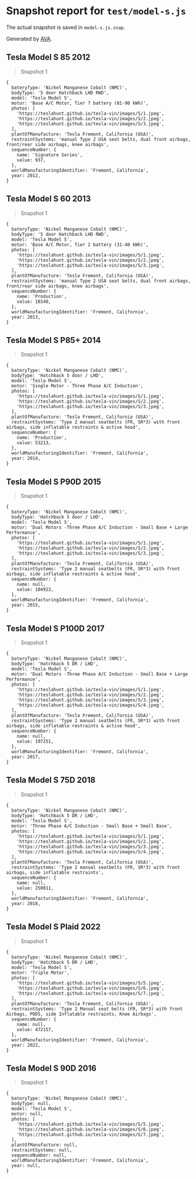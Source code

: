 # Snapshot report for `test/model-s.js`

The actual snapshot is saved in `model-s.js.snap`.

Generated by [AVA](https://avajs.dev).

## Tesla Model S 85 2012

> Snapshot 1

    {
      bateryType: 'Nickel Manganese Cobalt (NMC)',
      bodyType: '5 door Hatchback LHD RWD',
      model: 'Tesla Model S',
      motor: 'Base A/C Motor, Tier 7 battery (81-90 kWh)',
      photos: [
        'https://teslahunt.github.io/tesla-vin/images/S/1.jpeg',
        'https://teslahunt.github.io/tesla-vin/images/S/2.jpeg',
        'https://teslahunt.github.io/tesla-vin/images/S/3.jpeg',
      ],
      plantOfManufacture: 'Tesla Fremont, California (USA)',
      restraintSystems: 'manual Type 2 USA seat belts, dual front airbags, front/rear side airbags, knee airbags',
      sequenceNumber: {
        name: 'Signature Series',
        value: 937,
      },
      worldManufacturingIdentifier: 'Fremont, California',
      year: 2012,
    }

## Tesla Model S 60 2013

> Snapshot 1

    {
      bateryType: 'Nickel Manganese Cobalt (NMC)',
      bodyType: '5 door Hatchback LHD RWD',
      model: 'Tesla Model S',
      motor: 'Base A/C Motor, Tier 2 battery (31-40 kWh)',
      photos: [
        'https://teslahunt.github.io/tesla-vin/images/S/1.jpeg',
        'https://teslahunt.github.io/tesla-vin/images/S/2.jpeg',
        'https://teslahunt.github.io/tesla-vin/images/S/3.jpeg',
      ],
      plantOfManufacture: 'Tesla Fremont, California (USA)',
      restraintSystems: 'manual Type 2 USA seat belts, dual front airbags, front/rear side airbags, knee airbags',
      sequenceNumber: {
        name: 'Production',
        value: 10148,
      },
      worldManufacturingIdentifier: 'Fremont, California',
      year: 2013,
    }

## Tesla Model S P85+ 2014

> Snapshot 1

    {
      bateryType: 'Nickel Manganese Cobalt (NMC)',
      bodyType: 'Hatchback 5 door / LHD',
      model: 'Tesla Model S',
      motor: 'Single Motor - Three Phase A/C Induction',
      photos: [
        'https://teslahunt.github.io/tesla-vin/images/S/1.jpeg',
        'https://teslahunt.github.io/tesla-vin/images/S/2.jpeg',
        'https://teslahunt.github.io/tesla-vin/images/S/3.jpeg',
      ],
      plantOfManufacture: 'Tesla Fremont, California (USA)',
      restraintSystems: 'Type 2 manual seatbelts (FR, SR*3) with front airbags, side inflatable restraints & active hood',
      sequenceNumber: {
        name: 'Production',
        value: 53213,
      },
      worldManufacturingIdentifier: 'Fremont, California',
      year: 2014,
    }

## Tesla Model S P90D 2015

> Snapshot 1

    {
      bateryType: 'Nickel Manganese Cobalt (NMC)',
      bodyType: 'Hatchback 5 door / LHD',
      model: 'Tesla Model S',
      motor: 'Dual Motors -Three Phase A/C Induction - Small Base + Large Performance',
      photos: [
        'https://teslahunt.github.io/tesla-vin/images/S/1.jpeg',
        'https://teslahunt.github.io/tesla-vin/images/S/2.jpeg',
        'https://teslahunt.github.io/tesla-vin/images/S/3.jpeg',
      ],
      plantOfManufacture: 'Tesla Fremont, California (USA)',
      restraintSystems: 'Type 2 manual seatbelts (FR, SR*3) with front airbags, side inflatable restraints & active hood',
      sequenceNumber: {
        name: null,
        value: 104923,
      },
      worldManufacturingIdentifier: 'Fremont, California',
      year: 2015,
    }

## Tesla Model S P100D 2017

> Snapshot 1

    {
      bateryType: 'Nickel Manganese Cobalt (NMC)',
      bodyType: 'Hatchback 5 DR / LHD',
      model: 'Tesla Model S',
      motor: 'Dual Motors -Three Phase A/C Induction - Small Base + Large Performance',
      photos: [
        'https://teslahunt.github.io/tesla-vin/images/S/1.jpeg',
        'https://teslahunt.github.io/tesla-vin/images/S/2.jpeg',
        'https://teslahunt.github.io/tesla-vin/images/S/3.jpeg',
        'https://teslahunt.github.io/tesla-vin/images/S/4.jpeg',
      ],
      plantOfManufacture: 'Tesla Fremont, California (USA)',
      restraintSystems: 'Type 2 manual seatbelts (FR, SR*3) with front airbags, side inflatable restraints & active hood',
      sequenceNumber: {
        name: null,
        value: 197251,
      },
      worldManufacturingIdentifier: 'Fremont, California',
      year: 2017,
    }

## Tesla Model S 75D 2018

> Snapshot 1

    {
      bateryType: 'Nickel Manganese Cobalt (NMC)',
      bodyType: 'Hatchback 5 DR / LHD',
      model: 'Tesla Model S',
      motor: 'Three Phase A/C Induction - Small Base + Small Base',
      photos: [
        'https://teslahunt.github.io/tesla-vin/images/S/1.jpeg',
        'https://teslahunt.github.io/tesla-vin/images/S/2.jpeg',
        'https://teslahunt.github.io/tesla-vin/images/S/3.jpeg',
        'https://teslahunt.github.io/tesla-vin/images/S/4.jpeg',
      ],
      plantOfManufacture: 'Tesla Fremont, California (USA)',
      restraintSystems: 'Type 2 manual seatbelts (FR, SR*3) with front airbags, side inflatable restraints',
      sequenceNumber: {
        name: null,
        value: 250011,
      },
      worldManufacturingIdentifier: 'Fremont, California',
      year: 2018,
    }

## Tesla Model S Plaid 2022

> Snapshot 1

    {
      bateryType: 'Nickel Manganese Cobalt (NMC)',
      bodyType: 'Hatchback 5 DR / LHD',
      model: 'Tesla Model S',
      motor: 'Triple Motor',
      photos: [
        'https://teslahunt.github.io/tesla-vin/images/S/5.jpeg',
        'https://teslahunt.github.io/tesla-vin/images/S/6.jpeg',
        'https://teslahunt.github.io/tesla-vin/images/S/7.jpeg',
      ],
      plantOfManufacture: 'Tesla Fremont, California (USA)',
      restraintSystems: 'Type 2 Manual seat belts (FR, SR*3) with front Airbags, PODS, side Inflatable restraints, Knee Airbags',
      sequenceNumber: {
        name: null,
        value: 472157,
      },
      worldManufacturingIdentifier: 'Fremont, California',
      year: 2022,
    }

## Tesla Model S 90D 2016

> Snapshot 1

    {
      bateryType: 'Nickel Manganese Cobalt (NMC)',
      bodyType: null,
      model: 'Tesla Model S',
      motor: null,
      photos: [
        'https://teslahunt.github.io/tesla-vin/images/S/5.jpeg',
        'https://teslahunt.github.io/tesla-vin/images/S/6.jpeg',
        'https://teslahunt.github.io/tesla-vin/images/S/7.jpeg',
      ],
      plantOfManufacture: null,
      restraintSystems: null,
      sequenceNumber: null,
      worldManufacturingIdentifier: 'Fremont, California',
      year: null,
    }
